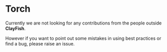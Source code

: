 # Torch

Currently we are not looking for any contributions from the people outside **ClayFish**.

However if you want to point out some mistakes in using best practices or find a bug, please raise an issue.
